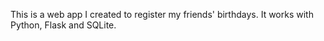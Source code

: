 This is a web app I created to register my friends' birthdays. It works with Python, Flask and SQLite.
